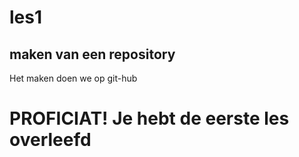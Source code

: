# les1

## maken van een repository
Het maken doen we op git-hub

# PROFICIAT! Je hebt de eerste les overleefd
